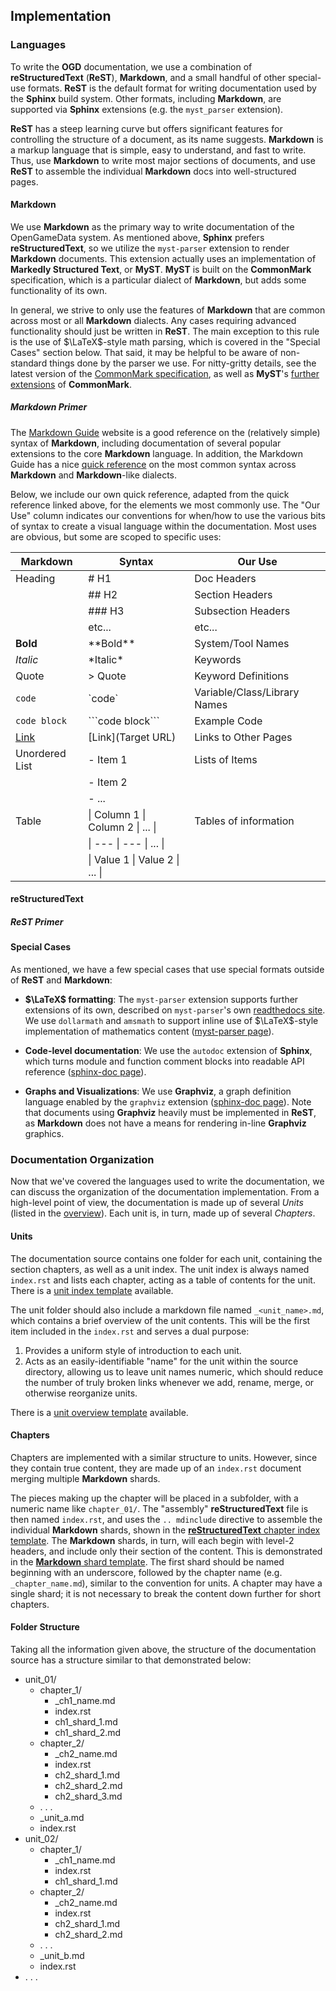 ## Implementation

### Languages

To write the **OGD** documentation, we use a combination of **reStructuredText** (**ReST**), **Markdown**, and a small handful of other special-use formats.
**ReST** is the default format for writing documentation used by the **Sphinx** build system.
Other formats, including **Markdown**, are supported via **Sphinx** extensions (e.g. the `myst_parser` extension).

**ReST** has a steep learning curve but offers significant features for controlling the structure of a document, as its name suggests.
**Markdown** is a markup language that is simple, easy to understand, and fast to write.
Thus, use **Markdown** to write most major sections of documents, and use **ReST** to assemble the individual **Markdown** docs into well-structured pages.

#### Markdown

We use **Markdown** as the primary way to write documentation of the OpenGameData system.
As mentioned above, **Sphinx** prefers **reStructuredText**, so we utilize the `myst-parser` extension to render **Markdown** documents.
This extension actually uses an implementation of **Markedly Structured Text**, or **MyST**.
**MyST** is built on the **CommonMark** specification, which is a particular dialect of **Markdown**, but adds some functionality of its own.

In general, we strive to only use the features of **Markdown** that are common across most or all **Markdown** dialects.
Any cases requiring advanced functionality should just be written in **ReST**.
The main exception to this rule is the use of $\LaTeX$-style math parsing, which is covered in the "Special Cases" section below.
That said, it may be helpful to be aware of non-standard things done by the parser we use.
For nitty-gritty details, see the latest version of the
[CommonMark specification](https://spec.commonmark.org/current/),
as well as **MyST**'s
[further extensions](https://myst-parser.readthedocs.io/en/latest/syntax/typography.html)
of **CommonMark**.

##### Markdown Primer

The [Markdown Guide](https://www.markdownguide.org/) website is a good reference on the (relatively simple) syntax of **Markdown**, including documentation of several popular extensions to the core **Markdown** language.
In addition, the Markdown Guide has a nice
[quick reference](https://www.markdownguide.org/cheat-sheet/)
on the most common syntax across **Markdown** and **Markdown**-like dialects.

Below, we include our own quick reference, adapted from the quick reference linked above, for the elements we most commonly use. The "Our Use" column indicates our conventions for when/how to use the various bits of syntax to create a visual language within the documentation. Most uses are obvious, but some are scoped to specific uses:

| Markdown                    | Syntax                             | Our Use                        |
| ---                         | ---                                | ---                            |
| Heading                     | \# H1                              | Doc Headers                    |
|                             | \#\# H2                            | Section Headers                |
|                             | \#\#\# H3                          | Subsection Headers             |
|                             | etc...                             | etc...                         |
| **Bold**                    | \*\*Bold\*\*                       | System/Tool Names              |
| *Italic*                    | \*Italic\*                         | Keywords                       |
| Quote                       | \> Quote                           | Keyword Definitions            |
| `code`                      | \`code\`                           | Variable/Class/Library Names   |
| ```code block```            | \`\`\`code block\`\`\`             | Example Code                   |
| [Link](./implementation.md) | \[Link\]\(Target URL\)             | Links to Other Pages           |
| Unordered List              | \- Item 1                          | Lists of Items                 |
|                             | \- Item 2                          |                                |
|                             | \- ...                             |                                |
| Table                       | \| Column 1 \| Column 2 \| ... \|  | Tables of information          |
|                             | \| ---      \| ---      \| ... \|  |                                |
|                             | \| Value 1  \| Value 2  \| ... \|  |                                |

#### reStructuredText

##### ReST Primer

#### Special Cases

As mentioned, we have a few special cases that use special formats outside of **ReST** and **Markdown**:

- **$\LaTeX$ formatting**: The `myst-parser` extension supports further extensions of its own, described on `myst-parser`'s own [readthedocs site](https://myst-parser.readthedocs.io/en/latest/syntax/optional.html).
  We use `dollarmath` and `amsmath` to support inline use of $\LaTeX$-style implementation of mathematics content
  ([myst-parser page](https://myst-parser.readthedocs.io/en/latest/syntax/optional.html#math-shortcuts)).

- **Code-level documentation**: We use the `autodoc` extension of **Sphinx**, which turns module and function comment blocks into readable API reference
  ([sphinx-doc page](https://www.sphinx-doc.org/en/master/usage/extensions/autodoc.html#module-sphinx.ext.autodoc)).

- **Graphs and Visualizations**: We use **Graphviz**, a graph definition language enabled by the `graphviz` extension
  ([sphinx-doc page](https://www.sphinx-doc.org/en/master/usage/extensions/graphviz.html)).
  Note that documents using **Graphviz** heavily must be implemented in **ReST**, as **Markdown** does not have a means for rendering in-line **Graphviz** graphics.

### Documentation Organization

Now that we've covered the languages used to write the documentation, we can discuss the organization of the documentation implementation.
From a high-level point of view, the documentation is made up of several *Units* (listed in the [overview](../../00_intro/welcome.md)).
Each unit is, in turn, made up of several *Chapters*.

#### Units

The documentation source contains one folder for each unit, containing the section chapters, as well as a unit index.
The unit index is always named `index.rst` and lists each chapter, acting as a table of contents for the unit.
There is a [unit index template](../../util/templates/unit_index.rst) available.

The unit folder should also include a markdown file named `_<unit_name>.md`, which contains a brief overview of the unit contents.
This will be the first item included in the `index.rst` and serves a dual purpose:

1. Provides a uniform style of introduction to each unit.
2. Acts as an easily-identifiable "name" for the unit within the source directory, allowing us to leave unit names numeric, which should reduce the number of truly broken links whenever we add, rename, merge, or otherwise reorganize units.

There is a [unit overview template](../../util/templates/unit_name.rst) available.

#### Chapters

Chapters are implemented with a similar structure to units. However, since they contain true content, they are made up of an `index.rst` document merging multiple **Markdown** shards.

The pieces making up the chapter will be placed in a subfolder, with a numeric name like `chapter_01/`.
The "assembly" **reStructuredText** file is then named `index.rst`, and uses the `.. mdinclude` directive to assemble the individual **Markdown** shards, shown in the [**reStructuredText** chapter index template](../../util/templates/chapter_index.rst).
The **Markdown** shards, in turn, will each begin with level-2 headers, and include only their section of the content.
This is demonstrated in the [**Markdown** shard template](../../util/templates/chapter_shard.rst).
The first shard should be named beginning with an underscore, followed by the chapter name (e.g. `_chapter_name.md`), similar to the convention for units.
A chapter may have a single shard; it is not necessary to break the content down further for short chapters.

#### Folder Structure

Taking all the information given above, the structure of the documentation source has a structure similar to that demonstrated below:

- unit_01/
    - chapter_1/
        - _ch1_name.md
        - index.rst
        - ch1_shard_1.md
        - ch1_shard_2.md
    - chapter_2/
        - _ch2_name.md
        - index.rst
        - ch2_shard_1.md
        - ch2_shard_2.md
        - ch2_shard_3.md
    - . . .
    - _unit_a.md
    - index.rst
- unit_02/
    - chapter_1/
        - _ch1_name.md
        - index.rst
        - ch1_shard_1.md
    - chapter_2/
        - _ch2_name.md
        - index.rst
        - ch2_shard_1.md
        - ch2_shard_2.md
    - . . .
    - _unit_b.md
    - index.rst
- . . .
